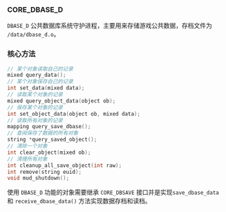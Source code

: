 ### CORE_DBASE_D

`DBASE_D` 公共数据库系统守护进程，主要用来存储游戏公共数据，存档文件为 `/data/dbase_d.o`。

### 核心方法

```c
// 某个对象读取自己的记录
mixed query_data();
// 某个对象保存自己的记录
int set_data(mixed data);
// 读取某个对象的记录
mixed query_object_data(object ob);
// 保存某个对象的记录
int set_object_data(object ob, mixed data);
// 读取所有对象的记录
mapping query_save_dbase();
// 查阅保存了数据的所有对象
string *query_saved_object();
// 清除一个对象
int clear_object(mixed ob);
// 清理所有对象
int cleanup_all_save_object(int raw);
int remove(string euid);
void mud_shutdown();
```

使用 `DBASE_D` 功能的对象需要继承 `CORE_DBSAVE` 接口并是实现`save_dbase_data` 和 `receive_dbase_data()` 方法实现数据存档和读档。
